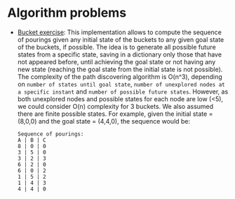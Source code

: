 # Algorithm problems

- [Bucket exercise](https://github.com/dveni/algorithms/blob/main/travaso_dei_secchi.py): This implementation allows to compute the sequence of pourings given any initial state of the buckets to any given goal state of the buckets, if possible. The idea is to generate all possible future states from a specific state, saving in a dictionary only those that have not appeared before, until achieving the goal state or not having any new state (reaching the goal state from the initial state is not possible). The complexity of the path discovering algorithm is O(n^3), depending on `number of states until goal state`, `number of unexplored nodes at a specific instant` and `number of possible future states`. However, as both unexplored nodes and possible states for each node are low (<5), we could consider O(n) complexity for 3 buckets. We also assumed there are finite possible states. For example, given the initial state = (8,0,0) and the goal state = (4,4,0), the sequence would be:

  ```
  Sequence of pourings:
  A | B | C
  8 | 0 | 0
  3 | 5 | 0
  3 | 2 | 3
  6 | 2 | 0
  6 | 0 | 2
  1 | 5 | 2
  1 | 4 | 3
  4 | 4 | 0
  ```

